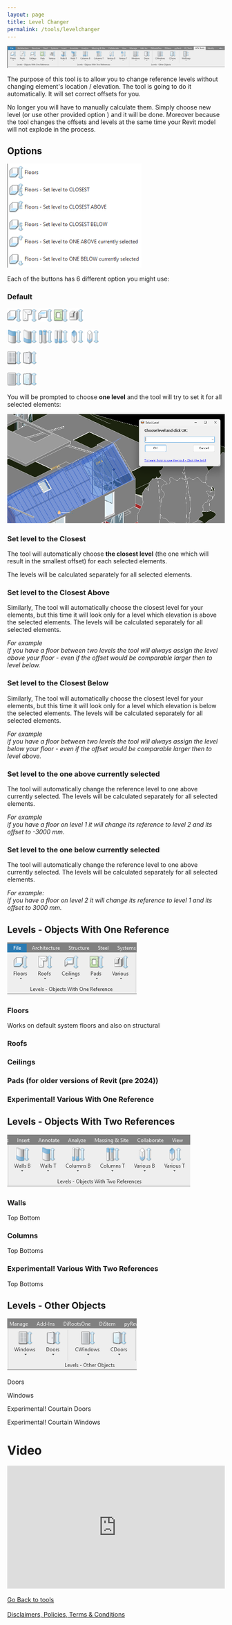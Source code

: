 ```yaml
---
layout: page
title: Level Changer
permalink: /tools/levelchanger
---
```


![MainTab](/images/Tools/LevelChanger/LevelChangerTab.png)

The purpose of this tool is to allow you to change reference levels without changing element's location / elevation. The tool is going to do it automatically. It will set correct offsets for you. 

No longer you will have to manually calculate them. Simply choose new level (or use other provided option ) and it will be done. Moreover because the tool changes the offsets and levels at the same time your Revit model will not explode in the process. 

## Options

![LevelChangerExtendedOptions](/images/Tools/LevelChanger/LevelChangerExtendedOptions.png)

Each of the buttons has 6 different option you might use:

### Default  

![FloorsLToSL](/images/Tools/LevelChanger/FloorsLToSL.png)
![FloorsLToSL](/images/Tools/LevelChanger/RoofsLToSL.png)
![FloorsLToSL](/images/Tools/LevelChanger/CeilingsLToSL.png)
![FloorsLToSL](/images/Tools/LevelChanger/PadsLToSL.png)
![FloorsLToSL](/images/Tools/LevelChanger/VariousLToSL.png)

![FloorsLToSL](/images/Tools/LevelChanger/WallsLToSLT.png)
![FloorsLToSL](/images/Tools/LevelChanger/WallsLToSLB.png)
![FloorsLToSL](/images/Tools/LevelChanger/ColumnsLToSLT.png)
![FloorsLToSL](/images/Tools/LevelChanger/ColumnsLToSLB.png)
![FloorsLToSL](/images/Tools/LevelChanger/VariousLToSLT.png)
![FloorsLToSL](/images/Tools/LevelChanger/VariousLToSLB.png)

![FloorsLToSL](/images/Tools/LevelChanger/WindowsLToSL.png)
![FloorsLToSL](/images/Tools/LevelChanger/DoorsLToSL.png)

![FloorsLToSL](/images/Tools/LevelChanger/CWindowsLToSL.png)
![FloorsLToSL](/images/Tools/LevelChanger/CDoorsLToSL.png)
  
  
You will be prompted to choose <b>one level</b> and the tool will try to set it for all selected elements:  
   
![LevelChangerSelection](/images/Tools/LevelChanger/LevelChangerSelection.png)

### Set level to the Closest 

The tool will automatically choose <b>the closest level</b> (the one which will result in the smallest offset) for each selected elements.  

The levels will be calculated separately for all selected elements.

### Set level to the Closest Above

Similarly, The tool will automatically choose the closest level for your elements, but this time it will look only for a level which elevation is above the selected elements. 
The levels will be calculated separately for all selected elements.

<i>For example  
if you have a floor between two levels the tool will always assign the level above your floor - even if the offset would be comparable larger then to level below. </i>


### Set level to the Closest Below

Similarly, The tool will automatically choose the closest level for your elements, but this time it will look only for a level which elevation is below the selected elements. 
The levels will be calculated separately for all selected elements.

<i>For example  
if you have a floor between two levels the tool will always assign the level below your floor - even if the offset would be comparable larger then to level above.</i>

### Set level to the one above currently selected 

The tool will automatically change the reference level to one above currently selected.
The levels will be calculated separately for all selected elements.

<i>For example  
if you have a floor on level 1 it will change its reference to level 2 and its offset to -3000 mm. </i>


### Set level to the one below currently selected 

The tool will automatically change the reference level to one above currently selected. 
The levels will be calculated separately for all selected elements.

<i>For example:  
if you have a floor on level 2 it will change its reference to level 1 and its offset to 3000 mm. </i>

## Levels - Objects With One Reference
![MainTab](/images/Tools/LevelChanger/LevelChangerTabOneRef.png)

### Floors
  Works on default system floors and also on structural 
### Roofs 

### Ceilings

### Pads (for older versions of Revit (pre 2024))

### Experimental! Various With One Reference

## Levels - Objects With Two References
![MainTab](/images/Tools/LevelChanger/LevelChangerTabTwoRef.png)

### Walls 
  Top
  Bottom

### Columns 
  Top
  Bottoms

### Experimental! Various With Two References
  Top
  Bottoms

## Levels - Other Objects
![MainTab](/images/Tools/LevelChanger/LevelChangerTabOther.png)

Doors

Windows

Experimental! Courtain Doors

Experimental! Courtain Windows 

# Video

<div>
  <div style="position:relative;padding-top:56.25%;">
    <iframe src="https://www.youtube.com/embed/i5vvm8kygQ4" frameborder="0" allowfullscreen
      style="position:absolute;top:0;left:0;width:100%;height:100%;"></iframe>
  </div>
</div>
<br>
<div class="backToTools">
    <a href="https://w7k.pl/tools/"> 	Go Back to tools </a>
</div>
<br>
<div class="terms">
    <a href="https://w7k.pl/terms/">Disclaimers, Policies, Terms & Conditions</a>
</div>
